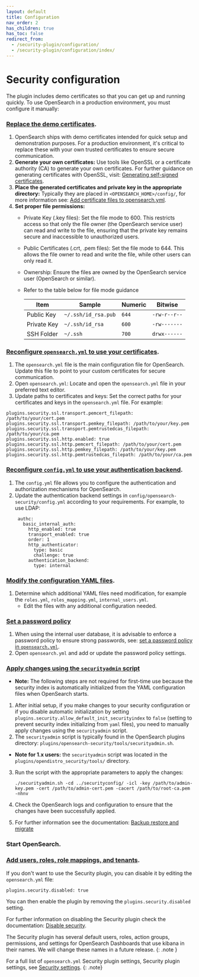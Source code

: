 ```yaml
---
layout: default
title: Configuration
nav_order: 2
has_children: true
has_toc: false
redirect_from:
  - /security-plugin/configuration/
  - /security-plugin/configuration/index/
---
```


# Security configuration

The plugin includes demo certificates so that you can get up and running quickly. To use OpenSearch in a production environment, you must configure it manually:

### [Replace the demo certificates]({{site.url}}{{site.baseurl}}/install-and-configure/install-opensearch/docker/#configuring-basic-security-settings).

1. OpenSearch ships with demo certificates intended for quick setup and demonstration purposes. For a production environment, it's critical to replace these with your own trusted certificates to ensure secure communication.
2. **Generate your own certificates:** Use tools like OpenSSL or a certificate authority (CA) to generate your own certificates. For further guidance on generating certificates with OpenSSL, visit: [Generating self-signed certificates](https://opensearch.org/docs/latest/security/configuration/generate-certificates/).
 3. **Place the generated certificates and private key in the appropriate directory:** Typically they are placed in `<OPENSEARCH_HOME>/config/`, for more information see: [Add certificate files to opensearch.yml](https://opensearch.org/docs/latest/security/configuration/generate-certificates/#add-certificate-files-to-opensearchyml/).
 4. **Set proper file permissions:**
    - Private Key (.key files): Set the file mode to 600. This restricts access so that only the file owner (the OpenSearch service user) can read and write to the file, ensuring that the private key remains secure and inaccessible to unauthorized users.
    - Public Certificates (.crt, .pem files): Set the file mode to 644. This allows the file owner to read and write the file, while other users can only read it.
    - Ownership: Ensure the files are owned by the OpenSearch service user (OpenSearch or similar).
    - Refer to the table below for file mode guidance
        
        | Item        | Sample              | Numeric | Bitwise      |
        |-------------|---------------------|---------|--------------|
        | Public Key  | `~/.ssh/id_rsa.pub` | `644`   | `-rw-r--r--` |
        | Private Key | `~/.ssh/id_rsa`     | `600`   | `-rw-------` |
        | SSH Folder  | `~/.ssh`            | `700`   | `drwx------` |

### [Reconfigure `opensearch.yml` to use your certificates]({{site.url}}{{site.baseurl}}/security/configuration/tls/). 

1.  The `opensearch.yml` file is the main configuration file for OpenSearch. Update this file to point to your custom certificates for secure communication.
2. Open `opensearch.yml`: Locate and open the `opensearch.yml` file in your preferred text editor.
3. Update paths to certificates and keys: Set the correct paths for your certificates and keys in the `opensearch.yml` file. For example:
 ```
 plugins.security.ssl.transport.pemcert_filepath: /path/to/your/cert.pem
 plugins.security.ssl.transport.pemkey_filepath: /path/to/your/key.pem
 plugins.security.ssl.transport.pemtrustedcas_filepath: /path/to/your/ca.pem
 plugins.security.ssl.http.enabled: true
 plugins.security.ssl.http.pemcert_filepath: /path/to/your/cert.pem
 plugins.security.ssl.http.pemkey_filepath: /path/to/your/key.pem
 plugins.security.ssl.http.pemtrustedcas_filepath: /path/to/your/ca.pem
 ```

### [Reconfigure `config.yml` to use your authentication backend]({{site.url}}{{site.baseurl}}/security/configuration/configuration/).
1.  The `config.yml` file allows you to configure the authentication and authorization mechanisms for OpenSearch.
2. Update the authentication backend settings in `config/opensearch-security/config.yml` according to your requirements. For example, to use LDAP:
   ```
    authc:
      basic_internal_auth:
        http_enabled: true
        transport_enabled: true
        order: 1
        http_authenticator:
          type: basic
          challenge: true
        authentication_backend:
          type: internal
   ```

### [Modify the configuration YAML files]({{site.url}}{{site.baseurl}}/security/configuration/yaml/).
1. Determine which additional YAML files need modification, for example the `roles.yml`, `roles_mapping.yml`, `internal_users.yml`.
   - Edit the files with any additional configuration needed.

### [Set a password policy]({{site.url}}{{site.baseurl}}/security/configuration/yaml/#password-settings/)

1. When using the internal user database, it is advisable to enforce a password policy to ensure strong passwords, see: [set a password policy in `opensearch.yml`]({{site.url}}{{site.baseurl}}/security/configuration/yaml/#opensearchyml).
2. Open `opensearch.yml` and add or update the password policy settings.

### [Apply changes using the `securityadmin` script]({{site.url}}{{site.baseurl}}/security/configuration/security-admin/)

- **Note:** The following steps are not required for first-time use because the security index is automatically initialized from the YAML configuration files when OpenSearch starts.
1. After initial setup, if you make changes to your security configuration or if you disable automatic initialization by setting `plugins.security.allow_default_init_securityindex` to `false` (setting to prevent security index initializing from `yaml` files), you need to manually apply changes using the `securityadmin` script.
2. The `securityadmin` script is typically found in the OpenSearch plugins directory: `plugins/opensearch-security/tools/securityadmin.sh`. 
 - **Note for 1.x users:** the `securityadmin` script was located in the `plugins/opendistro_security/tools/` directory. 
3. Run the script with the appropriate parameters to apply the changes:
   ```
   ./securityadmin.sh -cd ../securityconfig/ -icl -key /path/to/admin-key.pem -cert /path/to/admin-cert.pem -cacert /path/to/root-ca.pem -nhnv
   ```

4. Check the OpenSearch logs and configuration to ensure that the changes have been successfully applied.
5. For further information see the documentation: [Backup restore and migrate](https://opensearch.org/docs/latest/security/configuration/security-admin#backup-restore-and-migrate/)


### Start OpenSearch.

### [Add users, roles, role mappings, and tenants]({{site.url}}{{site.baseurl}}/security/access-control/index/).

If you don't want to use the Security plugin, you can disable it by editing the `opensearch.yml` file:
```
plugins.security.disabled: true
```
You can then enable the plugin by removing the `plugins.security.disabled` setting.

For further information on disabling the Security plugin check the documentation: [Disable security]({{site.url}}{{site.baseurl}}/security/configuration/disable-enable-security/).

The Security plugin has several default users, roles, action groups, permissions, and settings for OpenSearch Dashboards that use kibana in their names. We will change these names in a future release.
{: .note }

For a full list of `opensearch.yml` Security plugin settings, Security plugin settings, see [Security settings]({{site.url}}{{site.baseurl}}/install-and-configure/configuring-opensearch/security-settings/).
{: .note}
